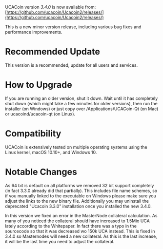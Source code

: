 UCACoin version *3.4.0* is now available from: [https://github.com/ucacoin/Ucacoin2/releases/](https://github.com/ucacoin/Ucacoin2/releases/)

This is a new minor version release, including various bug fixes and performance improvements.


Recommended Update
==============

This version is a recommended, update for all users and services.


How to Upgrade
==============

If you are running an older version, shut it down. Wait until it has completely shut down (which might take a few minutes for older versions), 
then run the installer (on Windows) or just copy over /Applications/UCACoin-Qt (on Mac) or ucacoind/ucacoin-qt (on Linux).


Compatibility
==============

UCACoin is extensively tested on multiple operating systems using the Linux kernel, macOS 10.10+, and Windows 10.


Notable Changes
==============

As 64 bit is default on all platforms we removed 32 bit support completely (in fact 3.3.0 already did that partially).
This includes file name schemes, so if you manually linked to the executable on Windows please make
sure you adjust the links to the new binary file.
Additionally you may uninstall the deprecated "Ucacoin 3.3.0" installation once you installed the new 3.4.0.

In this version we fixed an error in the MasterNode collateral calculation. As many of you noticed the collateral should have increased
to 1.5Mio UCA lately according to the Whitepaper. In fact there was a typo in the sourcecode so that it was decreased wo 150k UCA instead.
This is fixed in 3.4.0 so Masternodes will need a new collateral. As this is the last increase, it will be the last time you need to adjust the collateral.
